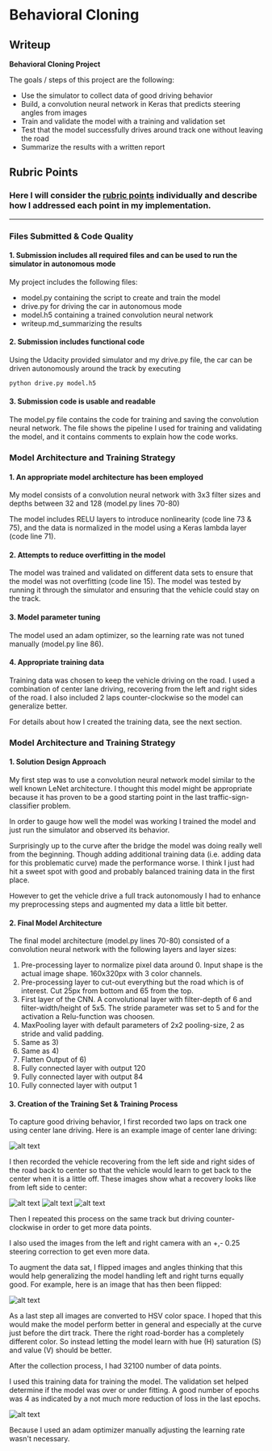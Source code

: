 # **Behavioral Cloning** 

## Writeup

**Behavioral Cloning Project**

The goals / steps of this project are the following:
* Use the simulator to collect data of good driving behavior
* Build, a convolution neural network in Keras that predicts steering angles from images
* Train and validate the model with a training and validation set
* Test that the model successfully drives around track one without leaving the road
* Summarize the results with a written report


[//]: # (Image References)

[image1]: ./images/center_2017_05_13_16_37_38_669.jpg "Center Driving"
[image2]: ./images/center_2017_05_14_16_24_29_041.jpg "Recover Driving 1"
[image3]: ./images/center_2017_05_14_16_24_29_736.jpg "Recover Driving 2"
[image4]: ./images/center_2017_05_14_16_24_30_187.jpg "Recover Driving 3"
[image5]: ./images/flipped.jpg "Flipped Image"
[image6]: ./images/metrics.png "Metrics"

## Rubric Points
### Here I will consider the [rubric points](https://review.udacity.com/#!/rubrics/432/view) individually and describe how I addressed each point in my implementation.  

---
### Files Submitted & Code Quality

#### 1. Submission includes all required files and can be used to run the simulator in autonomous mode

My project includes the following files:
* model.py containing the script to create and train the model
* drive.py for driving the car in autonomous mode
* model.h5 containing a trained convolution neural network 
* writeup.md_summarizing the results

#### 2. Submission includes functional code
Using the Udacity provided simulator and my drive.py file, the car can be driven autonomously around the track by executing 
```sh
python drive.py model.h5
```

#### 3. Submission code is usable and readable

The model.py file contains the code for training and saving the convolution neural network. The file shows the pipeline I used for training and validating the model, and it contains comments to explain how the code works.

### Model Architecture and Training Strategy

#### 1. An appropriate model architecture has been employed

My model consists of a convolution neural network with 3x3 filter sizes and depths between 32 and 128 (model.py lines 70-80) 

The model includes RELU layers to introduce nonlinearity (code line 73 & 75), and the data is normalized in the model using a Keras lambda layer (code line 71). 

#### 2. Attempts to reduce overfitting in the model

The model was trained and validated on different data sets to ensure that the model was not overfitting (code line 15). The model was tested by running it through the simulator and ensuring that the vehicle could stay on the track.

#### 3. Model parameter tuning

The model used an adam optimizer, so the learning rate was not tuned manually (model.py line 86).

#### 4. Appropriate training data

Training data was chosen to keep the vehicle driving on the road. I used a combination of center lane driving, recovering from the left and right sides of the road. I also included 2 laps counter-clockwise so the model can generalize better. 

For details about how I created the training data, see the next section. 

### Model Architecture and Training Strategy

#### 1. Solution Design Approach

My first step was to use a convolution neural network model similar to the well known LeNet architecture. I thought this model might be appropriate because it has proven to be a good starting point in the last traffic-sign-classifier problem.

In order to gauge how well the model was working I trained the model and just run the simulator and observed its behavior.

Surprisingly up to the curve after the bridge the model was doing really well from the beginning. Though adding additional training data (i.e. adding data for this problematic curve) made the performance worse. I think I just had hit a sweet spot with good and probably balanced training data in the first place.

However to get the vehicle drive a full track autonomously I had to enhance my preprocessing steps and augmented my data a little bit better.

#### 2. Final Model Architecture

The final model architecture (model.py lines 70-80) consisted of a convolution neural network with the following layers and layer sizes:

1) Pre-processing layer to normalize pixel data around 0. Input shape is the actual image shape. 160x320px with 3 color channels.
2) Pre-processing layer to cut-out everything but the road which is of interest. Cut 25px from bottom and 65 from the top.
3) First layer of the CNN. A convolutional layer with filter-depth of 6 and filter-width/height of 5x5. The stride parameter was set to 5 and  for the activation a Relu-function was choosen. 
4) MaxPooling layer with default parameters of 2x2 pooling-size, 2 as stride and valid padding.
5) Same as 3)
6) Same as 4)
7) Flatten Output of 6)
8) Fully connected layer with output 120
9) Fully connected layer with output 84
10) Fully connected layer with output 1

#### 3. Creation of the Training Set & Training Process

To capture good driving behavior, I first recorded two laps on track one using center lane driving. Here is an example image of center lane driving:

![alt text][image1]

I then recorded the vehicle recovering from the left side and right sides of the road back to center so that the vehicle would learn to get back to the center when it is a little off. These images show what a recovery looks like from left side to center:

![alt text][image2]
![alt text][image3]
![alt text][image4]

Then I repeated this process on the same track but driving counter-clockwise in order to get more data points.

I also used the images from the left and right camera with an +,- 0.25 steering correction to get even more data.

To augment the data sat, I flipped images and angles thinking that this would help generalizing the model handling left and right turns equally good. For example, here is an image that has then been flipped:

![alt text][image5]

As a last step all images are converted to HSV color space. I hoped that this would make the model perform better in general and especially at the curve just before the dirt track. There the right road-border has a completely different color. So instead letting the model learn with hue (H) saturation (S) and value (V) should be better.

After the collection process, I had 32100 number of data points.

I used this training data for training the model. The validation set helped determine if the model was over or under fitting. A good number of epochs was 4 as indicated by a not much more reduction of loss in the last epochs.

![alt text][image6]

Because I used an adam optimizer manually adjusting the learning rate wasn't necessary.
